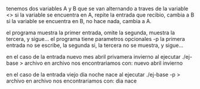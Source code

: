 tenemos dos variables A y B que se van alternando a traves de la variable <<toggle>>
si la variable se encuentra en A, repite la entrada que recibio, cambia a B
si la variable se encuentra en B, no hace nada, cambia a A. 

el programa muestra la primer entrada, omite la segunda, muestra la tercera, y sigue... 
el programa tiene parametros opcionales 
    -p      la primera entrada no se escribe, la segunda si, la tercera no se muestra, y sigue...


en el caso de la entrada
    nuevo
    mes
    abril
    privamera
    invierno
al ejecutar ./ej-base > archivo
en archivo nos encontrariamos con:
    nuevo
    abril
    invierno


en el caso de la entrada
    viejo
    dia
    noche
    nace
al ejecutar ./ej-base -p > archivo
en archivo nos encontrariamos con:
    dia
    nace


